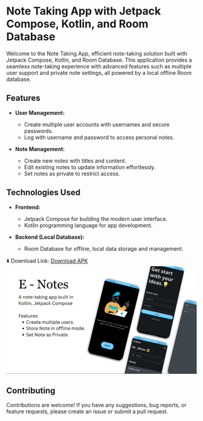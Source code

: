 # Note Taking App with Jetpack Compose, Kotlin, and Room Database

Welcome to the Note Taking App, efficient note-taking solution built with Jetpack Compose, Kotlin, and Room Database. This application provides a seamless note-taking experience with advanced features such as multiple user support and private note settings, all powered by a local offline Room database.

## Features

- **User Management:**
  - Create multiple user accounts with usernames and secure passwords.
  - Log with username and password to access personal notes.

- **Note Management:**
  - Create new notes with titles and content.
  - Edit existing notes to update information effortlessly.
  - Set notes as private to restrict access.



## Technologies Used

- **Frontend:**
   - Jetpack Compose for building the modern user interface.
   - Kotlin programming language for app development.

- **Backend (Local Database):**
   - Room Database for offline, local data storage and management.
 

⬇️ Download Link:
<a href="https://drive.google.com/file/d/1PVBxMAlGjvKQ1rGmIrnv2gzM_35h6yrS/view?usp=sharing">Download APK</a>
<img src="https://github.com/nirav-r-p/eNotes/blob/master/Screenshorts/AppPoster.png">





## Contributing

Contributions are welcome! If you have any suggestions, bug reports, or feature requests, please create an issue or submit a pull request.
